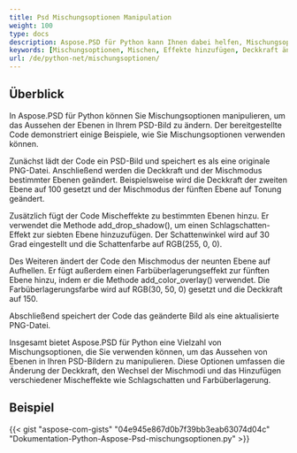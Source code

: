 ```yaml
---
title: Psd Mischungsoptionen Manipulation
weight: 100
type: docs
description: Aspose.PSD für Python kann Ihnen dabei helfen, Mischungsoptionen mit einem einfachen Code zu aktualisieren.
keywords: [Mischungsoptionen, Mischen, Effekte hinzufügen, Deckkraft ändern, Farbe des Schattens ändern, Schatten hinzufügen, psd api, python, Codebeispiel]
url: /de/python-net/mischungsoptionen/
---
```


## **Überblick**
In Aspose.PSD für Python können Sie Mischungsoptionen manipulieren, um das Aussehen der Ebenen in Ihrem PSD-Bild zu ändern. Der bereitgestellte Code demonstriert einige Beispiele, wie Sie Mischungsoptionen verwenden können.

Zunächst lädt der Code ein PSD-Bild und speichert es als eine originale PNG-Datei. Anschließend werden die Deckkraft und der Mischmodus bestimmter Ebenen geändert. Beispielsweise wird die Deckkraft der zweiten Ebene auf 100 gesetzt und der Mischmodus der fünften Ebene auf Tonung geändert.

Zusätzlich fügt der Code Mischeffekte zu bestimmten Ebenen hinzu. Er verwendet die Methode add_drop_shadow(), um einen Schlagschatten-Effekt zur siebten Ebene hinzuzufügen. Der Schattenwinkel wird auf 30 Grad eingestellt und die Schattenfarbe auf RGB(255, 0, 0).

Des Weiteren ändert der Code den Mischmodus der neunten Ebene auf Aufhellen. Er fügt außerdem einen Farbüberlagerungseffekt zur fünften Ebene hinzu, indem er die Methode add_color_overlay() verwendet. Die Farbüberlagerungsfarbe wird auf RGB(30, 50, 0) gesetzt und die Deckkraft auf 150.

Abschließend speichert der Code das geänderte Bild als eine aktualisierte PNG-Datei.

Insgesamt bietet Aspose.PSD für Python eine Vielzahl von Mischungsoptionen, die Sie verwenden können, um das Aussehen von Ebenen in Ihren PSD-Bildern zu manipulieren. Diese Optionen umfassen die Änderung der Deckkraft, den Wechsel der Mischmodi und das Hinzufügen verschiedener Mischeffekte wie Schlagschatten und Farbüberlagerung.

## **Beispiel**
{{< gist "aspose-com-gists" "04e945e867d0b7f39bb3eab63074d04c" "Dokumentation-Python-Aspose-Psd-mischungsoptionen.py" >}}
